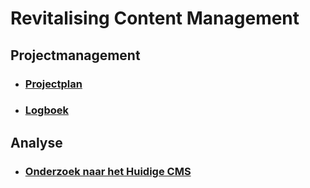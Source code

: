 # Revitalising Content Management

## Projectmanagement
* ### [Projectplan](Projectmanagement/Projectplan.md)
* ### [Logboek](Projectmanagement.Logboek)

## Analyse
* ### [Onderzoek naar het Huidige CMS](Onderzoek/Onderzoek%20naar%20het%20Huidige%20CMS.md)

